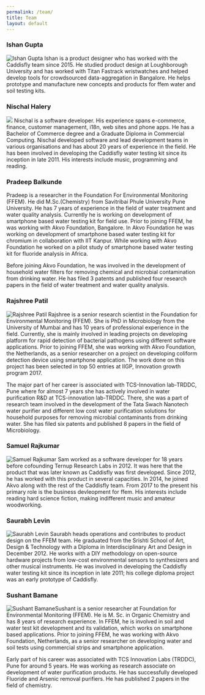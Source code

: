 ```yaml
---
permalink: /team/
title: Team
layout: default
---
```


### Ishan Gupta
<img src="{{ site.url }}/assets/images/ishan_gupta.jpg" alt="Ishan Gupta" class="teamImage"> Ishan is a product designer who has worked with the Caddisfly team since 2015. He studied product design at Loughborough University and has worked with Titan Fastrack wristwatches and helped develop tools for crowdsourced data-aggregation in Bangalore. He helps prototype and manufacture new concepts and products for ffem water and soil testing kits.

### Nischal Halery
<img src="{{ site.url }}/assets/images/nischal_halery.jpg" class="teamImage"> Nischal is a software developer. His experience spans e-commerce, finance, customer management, i18n, web sites and phone apps. He has a Bachelor of Commerce degree and a Graduate Diploma in Commercial Computing. Nischal developed software and lead development teams in various organisations and has about 20 years of experience in the field. He has been involved in developing the Caddisfly water testing kit since its inception in late 2011. His interests include music, programming and reading.

### Pradeep Balkunde
Pradeep is a researcher in the Foundation For Environmental Monitoring (FFEM). He did M.Sc.(Chemistry) from Savitribai Phule University Pune University. He has 7 years of experience in the field of water treatment and water quality analysis. Currently he is working on development of smartphone based water testing kit for field use. Prior to joining FFEM, he was working with Akvo Foundation, Bangalore. In Akvo Foundation he was working on development of smartphone based water testing kit for chromium in collaboration with IIT Kanpur. While working with Akvo Foundation he worked on a pilot study of smartphone based water testing kit for fluoride analysis in Africa.

Before joining Akvo Foundation, he was involved in the development of household water filters for removing chemical and microbial contamination from drinking water. He has filed 3 patents and published four research papers in the field of water treatment and water quality analysis.

### Rajshree Patil
<img src="{{ site.url }}/assets/images/rajshree_patil.jpg" alt="Rajshree Patil" class="teamImage">
Rajshree is a senior research scientist in the Foundation for Environmental Monitoring (FFEM). She is PhD in Microbiology from the University of Mumbai and has 10 years of professional experience in the field. Currently, she is mainly involved in leading projects on developing platform for rapid detection of bacterial pathogens using different software applications. Prior to joining FFEM, she was working with Akvo Foundation, the Netherlands, as a senior researcher on a project on developing coliform detection device using smartphone application. The work done on this project has been selected in top 50 entries at IIGP, Innovation growth program 2017.  

The major part of her career is associated with TCS-Innovation lab-TRDDC, Pune where for almost 7 years she has actively involved in water purification R&D at TCS-innovation lab-TRDDC. There, she was  a part of  research team involved in the development of the Tata Swach Nanotech water purifier and different low cost water purification solutions for household purposes for removing microbial contaminants from drinking water. She has filed six patents and published 8 papers in the field of Microbiology.

### Samuel Rajkumar
<img src="{{ site.url }}/assets/images/samuel_rajkumar.jpg" alt="Samuel Rajkumar" class="teamImage"> Sam worked as a software developer for 18 years before cofounding Ternup Research Labs in 2012. It was here that the product that was later known as Caddisfly was first developed. Since 2012, he has worked with this product in several capacities. In 2014, he joined Akvo along with the rest of the Caddisfly team. From 2017 to the present his primary role is the business devleopment for ffem. His interests include reading hard science fiction, making indifferent music and amateur woodworking.

### Saurabh Levin
<img src="{{ site.url }}/assets/images/Saurabh.jpg" alt="Saurabh Levin" class="teamImage"> Saurabh heads operations and contributes to product design on the FFEM team. He graduated from the Srishti School of Art, Design & Technology with a Diploma in Interdisciplinary Art and Design in December 2012. He works with a DIY methodology on open-source hardware projects from low-cost environmental sensors to synthesizers and other musical instruments. He was involved in developing the Caddisfly water testing kit since its inception in late 2011; his college diploma project was an early prototype of Caddisfly. 

### Sushant Bamane
<img src="{{ site.url }}/assets/images/sushant_bamane.jpg" alt="Sushant Bamane" class="teamImage">Sushant is a senior researcher at Foundation for Environmental Monitoring (FFEM). He is M. Sc. in Organic Chemistry and has 8 years of research experience. In FFEM, he is involved in soil and water test kit development and its validation, which works on smartphone based applications. Prior to joining FFEM, he was working with Akvo Foundation, Netherlands, as a senior researcher on developing water and soil tests using commercial strips and smartphone application.

Early part of his career was associated with TCS Innovation Labs (TRDDC), Pune for around 5 years. He was working as research associate on development of water purification products. He has successfully developed Fluoride and Arsenic removal purifiers. He has published 2 papers in the field of chemistry. 
